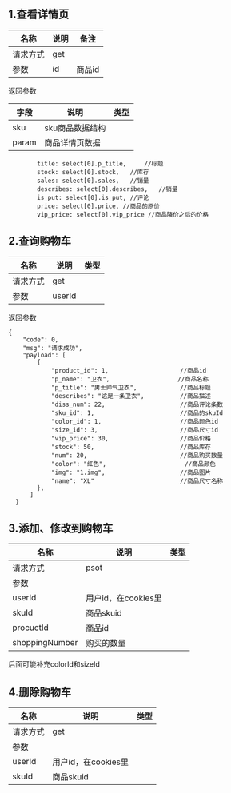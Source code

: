 ## 1.查看详情页

[请求地址]: http://localhost:3000/appDatails?id=1

| 名称     | 说明 | 备注   |
| -------- | ---- | ------ |
| 请求方式 | get  |        |
| 参数     | id   | 商品id |

返回参数

| 字段  | 说明            | 类型 |
| ----- | --------------- | ---- |
| sku   | sku商品数据结构 |      |
| param | 商品详情页数据  |      |

```
        title: select[0].p_title,     //标题
        stock: select[0].stock,   //库存
        sales: select[0].sales,   //销量
        describes: select[0].describes,   //销量
        is_put: select[0].is_put, //评论
        price: select[0].price, //商品的原价
        vip_price: select[0].vip_price //商品降价之后的价格
```

## 2.查询购物车

[请求地址]: http://localhost:3000/getShopping?userId=123456789

| 名称     | 说明   | 类型 |
| -------- | ------ | ---- |
| 请求方式 | get    |      |
| 参数     | userId |      |

返回参数

```
{
    "code": 0,
    "msg": "请求成功",
    "payload": [
        {
            "product_id": 1,					//商品id
            "p_name": "卫衣",					  //商品名称
            "p_title": "男士帅气卫衣",			//商品标题
            "describes": "这是一条卫衣",			//商品描述
            "diss_num": 22,						//商品评论条数
            "sku_id": 1,						//商品的skuId
            "color_id": 1,						//商品颜色id
            "size_id": 3,						//商品尺寸id
            "vip_price": 30,					//商品价格
            "stock": 50,						//商品库存
            "num": 20,							//商品购买数量
            "color": "红色",						//商品颜色
            "img": "1.img",						//商品图片
            "name": "XL"						//商品尺寸名称
        },
      ]
  }
```

## 3.添加、修改到购物车

[请求地址]: http://localhost:3000/setShopping

| 名称           | 说明                | 类型 |
| -------------- | ------------------- | ---- |
| 请求方式       | psot                |      |
| 参数           |                     |      |
| userId         | 用户id，在cookies里 |      |
| skuId          | 商品skuid           |      |
| procuctId      | 商品id              |      |
| shoppingNumber | 购买的数量          |      |

后面可能补充colorId和sizeId

## 4.删除购物车

[请求地址]: http://localhost:3000/deleteShopping?userId=123&amp;amp;skuId=1

| 名称     | 说明                | 类型 |
| -------- | ------------------- | ---- |
| 请求方式 | get                 |      |
| 参数     |                     |      |
| userId   | 用户id，在cookies里 |      |
| skuId    | 商品skuid           |      |

